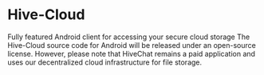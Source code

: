 # Hive-Cloud
Fully featured Android client for accessing your secure cloud storage
The Hive-Cloud source code for Android will be released under an open-source license. However, please note that HiveChat remains a paid application and uses our decentralized cloud infrastructure for file storage.
